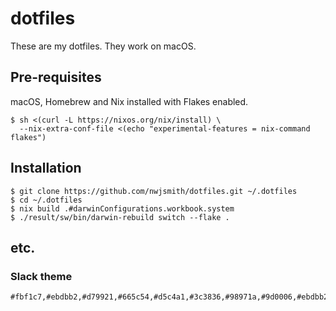 # dotfiles

These are my dotfiles. They work on macOS.

## Pre-requisites

macOS, Homebrew and Nix installed with Flakes enabled.

    $ sh <(curl -L https://nixos.org/nix/install) \
      --nix-extra-conf-file <(echo "experimental-features = nix-command flakes")

## Installation

    $ git clone https://github.com/nwjsmith/dotfiles.git ~/.dotfiles
    $ cd ~/.dotfiles
    $ nix build .#darwinConfigurations.workbook.system
    $ ./result/sw/bin/darwin-rebuild switch --flake .

## etc.

### Slack theme

    #fbf1c7,#ebdbb2,#d79921,#665c54,#d5c4a1,#3c3836,#98971a,#9d0006,#ebdbb2,#282828
